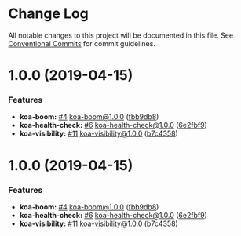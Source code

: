# Change Log

All notable changes to this project will be documented in this file.
See [Conventional Commits](https://conventionalcommits.org) for commit guidelines.

# 1.0.0 (2019-04-15)


### Features

* **koa-boom:** [#4](https://github.com/sigfox/javascript/issues/4) koa-boom@1.0.0 ([fbb9db8](https://github.com/sigfox/javascript/commit/fbb9db8))
* **koa-health-check:** [#6](https://github.com/sigfox/javascript/issues/6) koa-health-check@1.0.0 ([6e2fbf9](https://github.com/sigfox/javascript/commit/6e2fbf9))
* **koa-visibility:** [#11](https://github.com/sigfox/javascript/issues/11) koa-visibility@1.0.0 ([b7c4358](https://github.com/sigfox/javascript/commit/b7c4358))





# 1.0.0 (2019-04-15)


### Features

* **koa-boom:** [#4](https://github.com/sigfox/javascript/issues/4) koa-boom@1.0.0 ([fbb9db8](https://github.com/sigfox/javascript/commit/fbb9db8))
* **koa-health-check:** [#6](https://github.com/sigfox/javascript/issues/6) koa-health-check@1.0.0 ([6e2fbf9](https://github.com/sigfox/javascript/commit/6e2fbf9))
* **koa-visibility:** [#11](https://github.com/sigfox/javascript/issues/11) koa-visibility@1.0.0 ([b7c4358](https://github.com/sigfox/javascript/commit/b7c4358))
